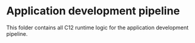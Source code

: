 # Application development pipeline

This folder contains all C12 runtime logic for the application development pipeline.